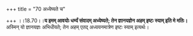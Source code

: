 +++
title = "70 अध्येष्यते च"

+++
।।18.70।।**य इमम् आवयोः धर्म्यं संवादम् अध्येष्यते; तेन ज्ञानयज्ञेन अहम्
इष्टः स्याम् इति मे मतिः।** अस्मिन् यो ज्ञानयज्ञः अभिधीयते; तेन अहम्
एतद् अध्ययनमात्रेण इष्टः स्याम् इत्यर्थः।
